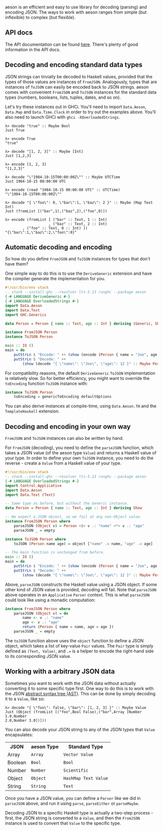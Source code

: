 aeson is an efficient and easy to use library for decoding (parsing) and
encoding JSON. The ways to work with aeson ranges from simple (but inflexible)
to complex (but flexible).

## API docs

The API documentation can be found
[here](https://www.stackage.org/lts-6.3/package/aeson-0.11.2.0). There's plenty
of good information in the API docs.

## Decoding and encoding standard data types

JSON strings can trivially be decoded to Haskell values, provided that the types
of those values are instances of `FromJSON`. Analogously, types that are
instances of `ToJSON` can easily be encoded back to JSON strings. aeson comes
with convenient `FromJSON` and `ToJSON` instances for the standard data types
(numbers, booleans, lists, tuples, dates, and so on).

Let's try these instances out in GHCi. You'll need to import `Data.Aeson`,
`Data.Map` and `Data.Time.Clock` in order to try out the examples above. You'll
also need to launch GHCi with `ghci -XOverloadedStrings`.

    λ> decode "true" :: Maybe Bool
    Just True

    λ> encode True
    "true"

    λ> decode "[1, 2, 3]" :: Maybe [Int]
    Just [1,2,3]

    λ> encode [1, 2, 3]
    "[1,2,3]"

    λ> decode "\"1984-10-15T00:00:00Z\"" :: Maybe UTCTime
    Just 1984-10-15 00:00:00 UTC

    λ> encode (read "1984-10-15 00:00:00 UTC" :: UTCTime)
    "\"1984-10-15T00:00:00Z\""

    λ> decode "{ \"foo\": 0, \"bar\":1, \"baz\": 2 }" :: Maybe (Map Text Int)
    Just (fromList [("bar",1),("baz",2),("foo",0)])

    λ> encode (fromList [ ("bar" :: Text, 1 :: Int)
                        , ("baz" :: Text, 2 :: Int)
			, ("foo" :: Text, 0 :: Int) ])
    "{\"bar\":1,\"baz\":2,\"foo\":0}"

## Automatic decoding and encoding

So how do you define `FromJSON` and `ToJSON` instances for types that don't have
them?

One simple way to do this is to use the `DeriveGeneric` extension and have the
compiler generate the implementation for you.

``` haskell
#!/usr/bin/env stack
-- stack --install-ghc --resolver lts-5.13 runghc --package aeson
{-# LANGUAGE DeriveGeneric #-}
{-# LANGUAGE OverloadedStrings #-}
import Data.Aeson
import Data.Text
import GHC.Generics

data Person = Person { name :: Text, age :: Int } deriving (Generic, Show)

instance FromJSON Person
instance ToJSON Person

main :: IO ()
main = do
    putStrLn $ "Encode: " ++ (show (encode (Person { name = "Joe", age = 12 })))
    putStrLn $ "Decode: " ++
        (show (decode "{ \"name\": \"Joe\", \"age\": 12 }" :: Maybe Person))
```

For compatibility reasons, the default `DeriveGeneric` `ToJSON` implementation
is relatively slow. So for better efficiency, you might want to override the
`toEncoding` function `ToJSON` instance with:

``` haskell
instance ToJSON Person
    toEncoding = genericToEncoding defaultOptions
```

You can also derive instances at compile-time, using `Data.Aeson.TH` and the
`TemplateHaskell` extension.

## Decoding and encoding in your own way

`FromJSON` and `ToJSON` instances can also be written by hand.

For `FromJSON` (decoding), you need to define the `parseJSON` function, which
takes a JSON value (of the aeson type `Value`) and returns a Haskell value of
your type. In order to define your own `ToJSON` instance, you need to do the
reverse - create a `Value` from a Haskell value of your type.

``` haskell
#!/usr/bin/env stack
-- stack --install-ghc --resolver lts-5.13 runghc --package aeson
{-# LANGUAGE OverloadedStrings #-}
import Control.Applicative
import Data.Aeson
import Data.Text (Text)

-- Same type as before, but without the Generic instance.
data Person = Person { name :: Text, age :: Int } deriving Show

-- We expect a JSON object, so we fail at any non-Object value.
instance FromJSON Person where
    parseJSON (Object v) = Person <$> v .: "name" <*> v .: "age"
    parseJSON _ = empty

instance ToJSON Person where
    toJSON (Person name age) = object ["name" .= name, "age" .= age]

-- The main function is unchanged from before.
main :: IO ()
main = do
    putStrLn $ "Encode: " ++ (show (encode (Person { name = "Joe", age = 12 })))
    putStrLn $ "Decode: " ++
        (show (decode "{ \"name\": \"Joe\", \"age\": 12 }" :: Maybe Person))
```

Above, `parseJSON` constructs the Haskell value using a JSON object. If some
other kind of JSON value is provided, decoding will fail. Note that `parseJSON`
above operates in an `Applicative` `Parser` context. This is what `parseJSON`
could look like using a monadic computation:

``` haskell
instance FromJSON Person where
    parseJSON (Object v) = do
        name <- v .: "name"
        age <- v .: "age"
        return (Person { name = name, age = age })
    parseJSON _ = empty
```

The `toJSON` function above uses the `object` function to define a JSON object,
which takes a list of key-value `Pair` values. The `Pair` type is simply defined
as `(Text, Value)`, and `.=` is a helper to encode the right-hand side to its
corresponding JSON value.

## Working with a arbitrary JSON data

Sometimes you want to work with the JSON data without actually converting it to
some specific type first. One way to do this is to work with the JSON [abstract
syntax tree (AST)](https://en.wikipedia.org/wiki/Abstract_syntax_tree). This can
be done by simply decoding it to a `Value`, like so:

    λ> decode "{ \"foo\": false, \"bar\": [1, 2, 3] }" :: Maybe Value
    Just (Object (fromList [("foo",Bool False),("bar",Array [Number 1.0,Number
    2.0,Number 3.0])]))

You can also decode your JSON string to any of the JSON types that `Value`
encapsulates:

<table class="table">
<tr><th> JSON          </th><th> aeson Type    </th><th> Standard Type        </th></tr>
<tr><td> Array         </td><td> <code>Array</code>       </td><td> <code>Vector Value</code>       </td></tr>
<tr><td> Boolean       </td><td> <code>Bool</code>        </td><td> <code>Bool</code>               </td></tr>
<tr><td> Number        </td><td> <code>Number</code>      </td><td> <code>Scientific</code>         </td></tr>
<tr><td> Object        </td><td> <code>Object</code>      </td><td> <code>HashMap Text Value</code> </td></tr>
<tr><td> String        </td><td> <code>String</code>      </td><td> <code>Text</code>               </td></tr>
</table>

Once you have a JSON value, you can define a `Parser` like we did in `parseJSON`
above, and run it using `parse`, `parseEither` or `parseMaybe`.

Decoding JSON to a specific Haskell type is actually a two-step process - first,
the JSON string is converted to a `Value`, and then the `FromJSON` instance is
used to convert that `Value` to the specific type.
